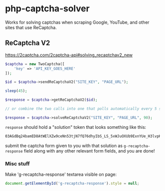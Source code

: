 # php-captcha-solver

Works for solving captchas when scraping Google, YouTube, and other sites that use ReCaptcha.

## ReCaptcha V2

https://2captcha.com/2captcha-api#solving_recaptchav2_new

```php
$captcha = new TwoCaptcha([
    'key' => 'API_KEY_GOES_HERE'
]);

$id = $captcha->sendReCaptchaV2("SITE_KEY", "PAGE_URL");

sleep(45);

$response = $captcha->getReCaptchaV2($id);

// or combine the two calls into one that polls automatically every 5 seconds and times out after 90 seconds:

$response = $captcha->solveReCaptchaV2("SITE_KEY", "PAGE_URL", 90);
```

`response` should hold a "solution" token that looks something like this:

```bash
03AGdBq24bamED8AtWElXZw9ceNn53tjN7fQ76dhyIbS_LS_5xWJuOXUb9ExnYUe_H3lvpKhZMX0Z7qmA-Ia9OBrbOu4eJYh2kosO89ZyTwADK8VrMXmQ8MD3NzaQeDg5jriopB9FrheDo7BemayGgqfJydtsRoJ_hg-RpDhzcwlUgLxJ9w4FwUd-IYBbGaMHp1wP4lbqMOpOaX21_D908LwZZgK2Dgc0TfJBTi_UL8r01sAYcvj2nouFG7JQCfXuj5LIzB8JL0Rxydig11sLayKIRbea66Jd_VkOj8h2xdC4NgDkY9OGkpRE
```

submit the captcha form given to you with that solution as `g-recaptcha-response` field along with any other relevant form fields, and you are done!


### Misc stuff

Make 'g-recaptcha-response' textarea visible on page:

```javascript
document.getElementById('g-recaptcha-response').style = null;
```
